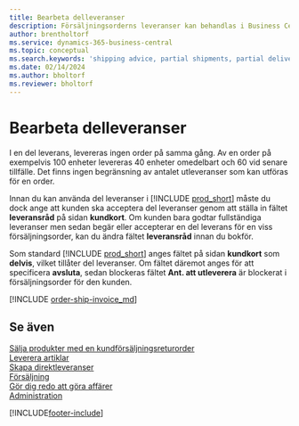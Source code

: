 ```yaml
---
title: Bearbeta delleveranser
description: Försäljningsorderns leveranser kan behandlas i Business Central med del leveranser med hjälp av fälten Leveransråd och Ant. att utleverera.
author: brentholtorf
ms.service: dynamics-365-business-central
ms.topic: conceptual
ms.search.keywords: 'shipping advice, partial shipments, partial deliveries, trade, customer sales order'
ms.date: 02/14/2024
ms.author: bholtorf
ms.reviewer: bholtorf
---
```

# Bearbeta delleveranser

I en del leverans, levereras ingen order på samma gång. Av en order på exempelvis 100 enheter levereras 40 enheter omedelbart och 60 vid senare tillfälle. Det finns ingen begränsning av antalet utleveranser som kan utföras för en order.

Innan du kan använda del leveranser i [!INCLUDE [prod_short](includes/prod_short.md)] måste du dock ange att kunden ska acceptera del leveranser genom att ställa in fältet **leveransråd** på sidan **kundkort**. Om kunden bara godtar fullständiga leveranser men sedan begär eller accepterar en del leverans för en viss försäljningsorder, kan du ändra fältet **leveransråd** innan du bokför.

Som standard [!INCLUDE [prod_short](includes/prod_short.md)] anges fältet på sidan **kundkort** som **delvis**, vilket tillåter del leveranser. Om fältet däremot anges för att specificera **avsluta**, sedan blockeras fältet **Ant. att utleverera** är blockerat i försäljningsorder för den kunden.

[!INCLUDE [order-ship-invoice_md](includes/order-ship-invoice.md)]

## Se även

[Sälja produkter med en kundförsäljningsreturorder](sales-how-sell-products.md)  
[Leverera artiklar](warehouse-how-ship-items.md)  
[Skapa direktleveranser](sales-how-drop-shipment.md)  
[Försäljning](sales-manage-sales.md)  
[Gör dig redo att göra affärer](ui-get-ready-business.md)  
[Administration](admin-setup-and-administration.md)  

[!INCLUDE[footer-include](includes/footer-banner.md)]
